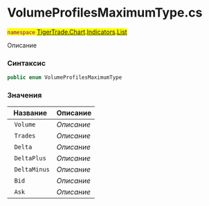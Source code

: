 
# VolumeProfilesMaximumType.cs
<mark style="color:purple;">`namespace` [TigerTrade.Chart](../../../../../TigerTrade.Chart.md).[Indicators](../../../../../TigerTrade.Chart/Indicators.md).[List](../../../../../TigerTrade.Chart/Indicators/List.md)



Описание

### Синтаксис
```csharp
public enum VolumeProfilesMaximumType
```


### Значения
| Название | Описание |
| --- | --- |
| ` Volume` | *Описание* |
| ` Trades` | *Описание* |
| ` Delta` | *Описание* |
| ` DeltaPlus` | *Описание* |
| ` DeltaMinus` | *Описание* |
| ` Bid` | *Описание* |
| ` Ask` | *Описание* |



